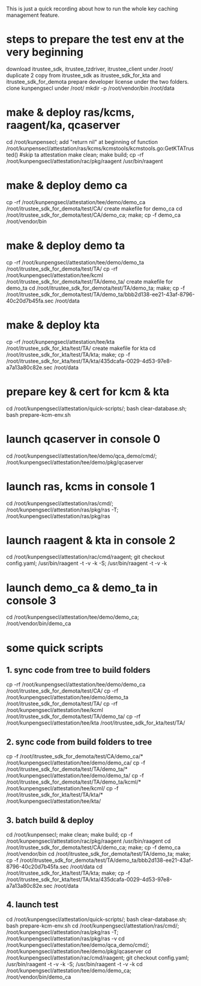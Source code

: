 This is just a quick recording about how to run the whole key caching management feature.

# steps to prepare the test env at the very beginning
download itrustee_sdk, itrustee_tzdriver, itrustee_client under /root/
duplicate 2 copy from itrustee_sdk as itrustee_sdk_for_kta and itrustee_sdk_for_demota
prepare developer license under the two folders.
clone kunpengsecl under /root/
mkdir -p /root/vendor/bin /root/data

# make & deploy ras/kcms, raagent/ka, qcaserver
cd /root/kunpensecl;
add "return nil" at beginning of function /root/kunpensecl/attestation/ras/kcms/kcmstools/kcmstools.go:GetKTATrusted() #skip ta attestation
make clean; make build; cp -rf /root/kunpengsecl/attestation/rac/pkg/raagent /usr/bin/raagent

# make & deploy demo ca
cp -rf /root/kunpengsecl/attestation/tee/demo/demo_ca /root/itrustee_sdk_for_demota/test/CA/
create makefile for demo_ca
cd /root/itrustee_sdk_for_demota/test/CA/demo_ca; make; cp -f demo_ca /root/vendor/bin
 
# make & deploy demo ta
cp -rf /root/kunpengsecl/attestation/tee/demo/demo_ta /root/itrustee_sdk_for_demota/test/TA/
cp -rf /root/kunpengsecl/attestation/tee/kcml /root/itrustee_sdk_for_demota/test/TA/demo_ta/
create makefile for demo_ta
cd /root/itrustee_sdk_for_demota/test/TA/demo_ta; make; cp -f /root/itrustee_sdk_for_demota/test/TA/demo_ta/bbb2d138-ee21-43af-8796-40c20d7b45fa.sec /root/data

# make & deploy kta
cp -rf /root/kunpengsecl/attestation/tee/kta /root/itrustee_sdk_for_kta/test/TA/
create makefile for kta
cd /root/itrustee_sdk_for_kta/test/TA/kta; make; cp -f /root/itrustee_sdk_for_kta/test/TA/kta/435dcafa-0029-4d53-97e8-a7a13a80c82e.sec /root/data

# prepare key & cert for kcm & kta
cd /root/kunpengsecl/attestation/quick-scripts/; bash clear-database.sh; bash prepare-kcm-env.sh

# launch qcaserver in console 0
cd /root/kunpengsecl/attestation/tee/demo/qca_demo/cmd/; /root/kunpengsecl/attestation/tee/demo/pkg/qcaserver

# launch ras,  kcms in console 1
cd /root/kunpengsecl/attestation/ras/cmd/; /root/kunpengsecl/attestation/ras/pkg/ras -T; /root/kunpengsecl/attestation/ras/pkg/ras

# launch raagent & kta in console 2
cd /root/kunpengsecl/attestation/rac/cmd/raagent; git checkout config.yaml; /usr/bin/raagent -t -v -k -S; /usr/bin/raagent -t -v -k

# launch demo_ca & demo_ta in console 3
cd /root/kunpengsecl/attestation/tee/demo/demo_ca; /root/vendor/bin/demo_ca


# some quick scripts
## 1. sync code from tree to build folders
cp -rf /root/kunpengsecl/attestation/tee/demo/demo_ca /root/itrustee_sdk_for_demota/test/CA/
cp -rf /root/kunpengsecl/attestation/tee/demo/demo_ta /root/itrustee_sdk_for_demota/test/TA/
cp -rf /root/kunpengsecl/attestation/tee/kcml /root/itrustee_sdk_for_demota/test/TA/demo_ta/
cp -rf /root/kunpengsecl/attestation/tee/kta /root/itrustee_sdk_for_kta/test/TA/

## 2. sync code from build folders to tree
cp -f /root/itrustee_sdk_for_demota/test/CA/demo_ca/* /root/kunpengsecl/attestation/tee/demo/demo_ca/ 
cp -f /root/itrustee_sdk_for_demota/test/TA/demo_ta/* /root/kunpengsecl/attestation/tee/demo/demo_ta/ 
cp -f /root/itrustee_sdk_for_demota/test/TA/demo_ta/kcml/* /root/kunpengsecl/attestation/tee/kcml/ 
cp -f /root/itrustee_sdk_for_kta/test/TA/kta/* /root/kunpengsecl/attestation/tee/kta/

## 3. batch build & deploy
cd /root/kunpensecl; make clean; make build; cp -f /root/kunpengsecl/attestation/rac/pkg/raagent /usr/bin/raagent
cd /root/itrustee_sdk_for_demota/test/CA/demo_ca; make; cp -f demo_ca /root/vendor/bin
cd /root/itrustee_sdk_for_demota/test/TA/demo_ta; make; cp -f /root/itrustee_sdk_for_demota/test/TA/demo_ta/bbb2d138-ee21-43af-8796-40c20d7b45fa.sec /root/data
cd /root/itrustee_sdk_for_kta/test/TA/kta; make; cp -f /root/itrustee_sdk_for_kta/test/TA/kta/435dcafa-0029-4d53-97e8-a7a13a80c82e.sec /root/data

## 4. launch test
cd /root/kunpengsecl/attestation/quick-scripts/; bash clear-database.sh; bash prepare-kcm-env.sh
cd /root/kunpengsecl/attestation/ras/cmd/; /root/kunpengsecl/attestation/ras/pkg/ras -T; /root/kunpengsecl/attestation/ras/pkg/ras -v
cd /root/kunpengsecl/attestation/tee/demo/qca_demo/cmd/; /root/kunpengsecl/attestation/tee/demo/pkg/qcaserver
cd /root/kunpengsecl/attestation/rac/cmd/raagent; git checkout config.yaml; /usr/bin/raagent -t -v -k -S; /usr/bin/raagent -t -v -k
cd /root/kunpengsecl/attestation/tee/demo/demo_ca; /root/vendor/bin/demo_ca

